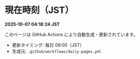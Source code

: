 # 現在時刻（JST）
**2025-10-07 04:18:24 JST**

このページは GitHub Actions により自動生成・更新されています。
- 更新タイミング: 毎日 09:00（JST）
- 生成元: `.github/workflows/daily-pages.yml`
